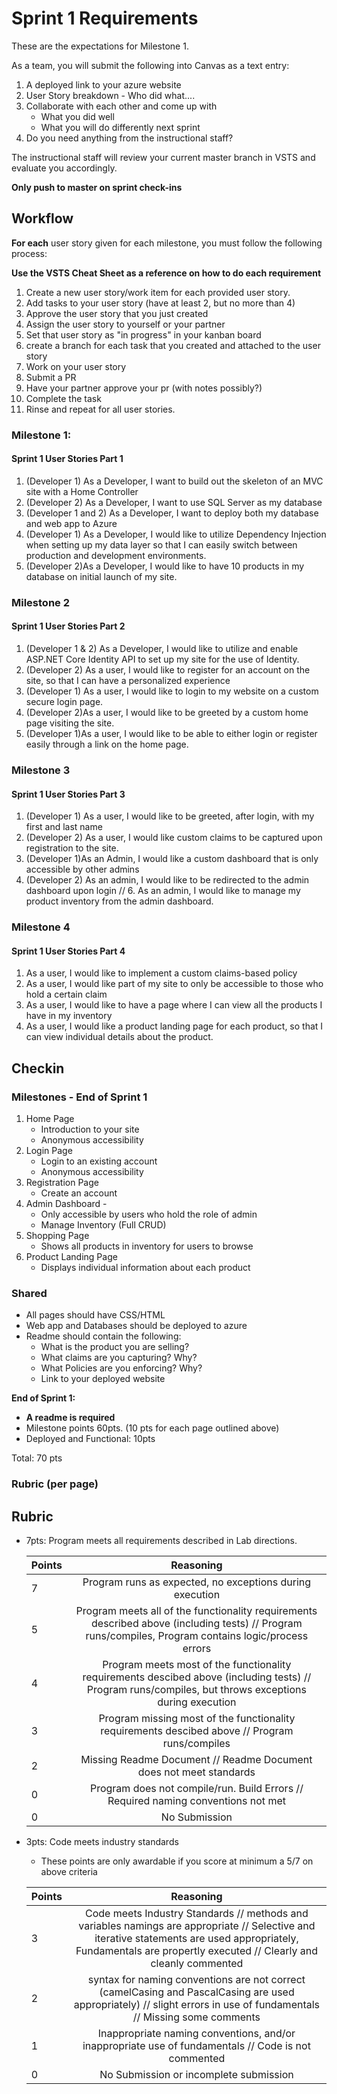 # Sprint 1 Requirements

These are the expectations for Milestone 1.

As a team, you will submit the following into Canvas as a text entry:

1. A deployed link to your azure website
2. User Story breakdown - Who did what....
3. Collaborate with each other and come up with 
    - What you did well
    - What you will do differently next sprint
4. Do you need anything from the instructional staff?

The instructional staff will review your current master branch in VSTS and evaluate you accordingly.

**Only push to master on sprint check-ins**

## Workflow
**For each** user story given for each milestone, you must follow the following process:

**Use the VSTS Cheat Sheet as a reference on how to do each requirement**

1. Create a new user story/work item for each provided user story.  
2. Add tasks to your user story (have at least 2, but no more than 4)
3. Approve the user story that you just created
4. Assign the user story to yourself or your partner
5. Set that user story as "in progress" in your kanban board
6. create a branch for each task that you created and attached to the user story
7. Work on your user story
8. Submit a PR
9. Have your partner approve your pr (with notes possibly?)
10. Complete the task
11. Rinse and repeat for all user stories.

### Milestone 1:

#### Sprint 1 User Stories Part 1
1. (Developer 1) As a Developer, I want to build out the skeleton of an MVC site with a Home Controller
2. (Developer 2) As a Developer, I want to use SQL Server as my database
3. (Developer 1 and 2) As a Developer, I want to deploy both my database and web app to Azure
4. (Developer 1) As a Developer, I would like to utilize Dependency Injection when setting up my data layer so that I can
easily switch between production and development environments. 
5. (Developer 2)As a Developer, I would like to have 10 products in my database on initial launch of my site. 


### Milestone 2

#### Sprint 1 User Stories Part 2
1. (Developer 1 & 2) As a Developer, I would like to utilize and enable ASP.NET Core Identity API to set up my site for the use of Identity.
2. (Developer 2) As a user, I would like to register for an account on the site, so that I can have a personalized experience
3. (Developer 1) As a user, I would like to login to my website on a custom secure login page.
4. (Developer 2)As a user, I would like to be greeted by a custom home page visiting the site. 
5. (Developer 1)As a user, I would like to be able to either login or register easily through a link on the home page. 

### Milestone 3

#### Sprint 1 User Stories Part 3
1. (Developer 1) As a user, I would like to be greeted, after login, with my first and last name
2. (Developer 2) As a user, I would like custom claims to be captured upon registration to the site.
4. (Developer 1)As an Admin, I would like a custom dashboard that is only accessible by other admins
5. (Developer 2) As an admin, I would like to be redirected to the admin dashboard upon login
// 6. As an admin, I would like to manage my product inventory from the admin dashboard. 


### Milestone 4

#### Sprint 1 User Stories Part 4
1. As a user, I would like to implement a custom claims-based policy
2. As a user, I would like part of my site to only be accessible to those who hold a certain claim 
3. As a user, I would like to have a page where I can view all the products I have in my inventory
4. As a user, I would like a product landing page for each product, so that I can view individual details about the product.


## Checkin

### Milestones - End of Sprint 1
1. Home Page
   - Introduction to your site
   - Anonymous accessibility
2. Login Page
   - Login to an existing account
   - Anonymous accessibility
3. Registration Page
   - Create an account
4. Admin Dashboard - 
   - Only accessible by users who hold the role of admin
   - Manage Inventory (Full CRUD)
5. Shopping Page
   - Shows all products in inventory for users to browse
6. Product Landing Page
   - Displays individual information about each product


### Shared
- All pages should have CSS/HTML
- Web app and Databases should be deployed to azure
- Readme should contain the following:
  - What is the product you are selling?
  - What claims are you capturing? Why?
  - What Policies are you enforcing? Why?
  - Link to your deployed website

**End of Sprint 1:** 
  - **A readme is required**
  - Milestone points 60pts. (10 pts for each page outlined above)
  - Deployed and Functional: 10pts

Total: 70 pts

### Rubric (per page)
## Rubric
- 7pts: Program meets all requirements described in Lab directions.

	Points  | Reasoning | 
	 ------------ | :-----------: | 
	7       | Program runs as expected, no exceptions during execution |
	5       | Program meets all of the  functionality requirements described above (including tests) // Program runs/compiles, Program contains logic/process errors|
	4       | Program meets most of the functionality requirements descibed above (including tests)  // Program runs/compiles, but throws exceptions during execution |
	3       | Program missing most of the functionality requirements descibed above // Program runs/compiles |
	2       | Missing Readme Document // Readme Document does not meet standards |
	0       | Program does not compile/run. Build Errors // Required naming conventions not met |
	0       | No Submission |

- 3pts: Code meets industry standards
	- These points are only awardable if you score at minimum a 5/7 on above criteria

	Points  | Reasoning | 
	 ------------ | :-----------: | 
	3       | Code meets Industry Standards // methods and variables namings are appropriate // Selective and iterative statements are used appropriately, Fundamentals are propertly executed // Clearly and cleanly commented |
	2       | syntax for naming conventions are not correct (camelCasing and PascalCasing are used appropriately) // slight errors in use of fundamentals // Missing some comments |
	1       | Inappropriate naming conventions, and/or inappropriate use of fundamentals // Code is not commented  |
	0       | No Submission or incomplete submission |



